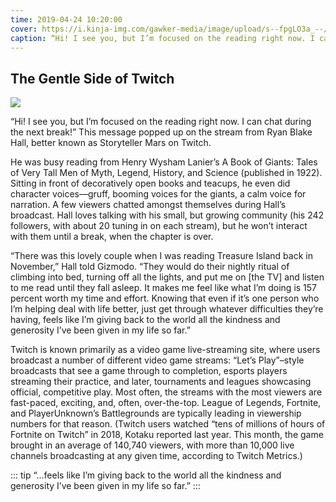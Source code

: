 ```yaml
---
time: 2019-04-24 10:20:00
cover: https://i.kinja-img.com/gawker-media/image/upload/s--fpgLO3a_--/c_scale,f_auto,fl_progressive,q_80,w_1600/pa8kblkvwlc7hjvoo8oa.jpg
caption: “Hi! I see you, but I’m focused on the reading right now. I can chat during the next break!” This message popped up on the stream from Ryan Blake Hall, better known as Storyteller Mars on Twitch.
---
```


## The Gentle Side of Twitch

![](https://i.kinja-img.com/gawker-media/image/upload/s--fpgLO3a_--/c_scale,f_auto,fl_progressive,q_80,w_1600/pa8kblkvwlc7hjvoo8oa.jpg)

“Hi! I see you, but I’m focused on the reading right now. I can chat during the next break!” This message popped up on the stream from Ryan Blake Hall, better known as Storyteller Mars on Twitch.

He was busy reading from Henry Wysham Lanier’s A Book of Giants: Tales of Very Tall Men of Myth, Legend, History, and Science (published in 1922). Sitting in front of decoratively open books and teacups, he even did character voices—gruff, booming voices for the giants, a calm voice for narration. A few viewers chatted amongst themselves during Hall’s broadcast. Hall loves talking with his small, but growing community (his 242 followers, with about 20 tuning in on each stream), but he won’t interact with them until a break, when the chapter is over.

“There was this lovely couple when I was reading Treasure Island back in November,” Hall told Gizmodo. “They would do their nightly ritual of climbing into bed, turning off all the lights, and put me on [the TV] and listen to me read until they fall asleep. It makes me feel like what I’m doing is 157 percent worth my time and effort. Knowing that even if it’s one person who I’m helping deal with life better, just get through whatever difficulties they’re having, feels like I’m giving back to the world all the kindness and generosity I’ve been given in my life so far.”

Twitch is known primarily as a video game live-streaming site, where users broadcast a number of different video game streams: “Let’s Play”–style broadcasts that see a game through to completion, esports players streaming their practice, and later, tournaments and leagues showcasing official, competitive play. Most often, the streams with the most viewers are fast-paced, exciting, and, often, over-the-top. League of Legends, Fortnite, and PlayerUnknown’s Battlegrounds are typically leading in viewership numbers for that reason. (Twitch users watched “tens of millions of hours of Fortnite on Twitch” in 2018, Kotaku reported last year. This month, the game brought in an average of 140,740 viewers, with more than 10,000 live channels broadcasting at any given time, according to Twitch Metrics.)

::: tip
“...feels like I’m giving back to the world all the kindness and generosity I’ve been given in my life so far.”
:::
